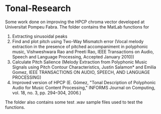 # Tonal-Research
Some work done on improving the HPCP chroma vector developed at Universitat Pompeu Fabra. 
The folder contains the MatLab functions for 
  1) Extracting sinusoidal peaks
  2) Find and plot pitch using Two-Way Mismatch error 
    (Vocal melody extraction in the presence of pitched accompaniment in polyphonic music, Vishweshwara Rao and Preeti Rao, IEEE Transactions on Audio, Speech and Language Processing, Accepted January 2010))
  3) Calculate Pitch Salience (Melody Extraction from Polyphonic Music Signals using Pitch Contour Characteristics, Justin Salamon* and Emilia Gomez, IEEE TRANSACTIONS ON AUDIO, SPEECH, AND LANGUAGE PROCESSING)
  4) Improved version of HPCP (E. Gómez, "Tonal Description of Polyphonic Audio for Music Content Processing," INFORMS Journal on Computing, vol. 18, no. 3, pp. 294–304, 2006.)
  
  The folder also contains some test .wav sample files used to test the functions.
  
